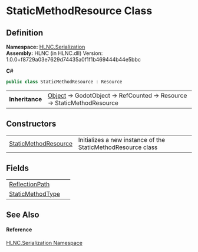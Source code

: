 # StaticMethodResource Class




## Definition
**Namespace:** <a href="N_HLNC_Serialization">HLNC.Serialization</a>  
**Assembly:** HLNC (in HLNC.dll) Version: 1.0.0+f8729a03e7629d74435a0f1f1b469444b44e5bbc

**C#**
``` C#
public class StaticMethodResource : Resource
```

<table><tr><td><strong>Inheritance</strong></td><td><a href="https://learn.microsoft.com/dotnet/api/system.object" target="_blank" rel="noopener noreferrer">Object</a>  →  GodotObject  →  RefCounted  →  Resource  →  StaticMethodResource</td></tr>
</table>



## Constructors
<table>
<tr>
<td><a href="M_HLNC_Serialization_StaticMethodResource__ctor">StaticMethodResource</a></td>
<td>Initializes a new instance of the StaticMethodResource class</td></tr>
</table>

## Fields
<table>
<tr>
<td><a href="F_HLNC_Serialization_StaticMethodResource_ReflectionPath">ReflectionPath</a></td>
<td> </td></tr>
<tr>
<td><a href="F_HLNC_Serialization_StaticMethodResource_StaticMethodType">StaticMethodType</a></td>
<td> </td></tr>
</table>

## See Also


#### Reference
<a href="N_HLNC_Serialization">HLNC.Serialization Namespace</a>  
